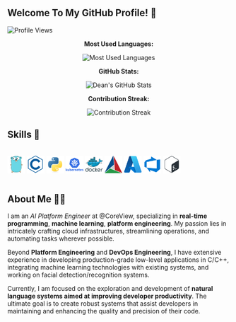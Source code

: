 ## Welcome To My GitHub Profile! 👋 
![Profile Views](https://komarev.com/ghpvc/?username=DeanHnter)

<div align="center">

<p><b>Most Used Languages:</b></p>
<img src="https://github-readme-stats.vercel.app/api/top-langs?username=deanhnter&show_icons=true&locale=en&layout=compact&theme=tokyonight" alt="Most Used Languages" />

<p><b>GitHub Stats:</b></p>
<img src="https://github-readme-stats-sigma-five.vercel.app/api?username=DeanHnter&show_icons=true&theme=tokyonight&include_all_commits=true&count_private=true&hide=issues" alt="Dean's GitHub Stats"/>


<p><b>Contribution Streak:</b></p>
<img src="https://github-readme-streak-stats.herokuapp.com/?user=deanhnter&theme=tokyonight" alt="Contribution Streak"/>

</div>


## Skills 🚀

<div style="display: inline_block"><br>
  <img align="center" alt="GoLang" src="https://raw.githubusercontent.com/devicons/devicon/master/icons/go/go-original.svg" height="40" width="40">
  <img align="center" alt="C" src="https://raw.githubusercontent.com/devicons/devicon/master/icons/c/c-line.svg" height="40" width="40">
  <img align="center" alt="Python" src="https://raw.githubusercontent.com/devicons/devicon/master/icons/python/python-original.svg" height="40" width="40">
  <img align="center" alt="Kubernetes" src="https://raw.githubusercontent.com/devicons/devicon/master/icons/kubernetes/kubernetes-plain-wordmark.svg" height="40" width="40">
  <img align="center" alt="Docker" src="https://raw.githubusercontent.com/devicons/devicon/master/icons/docker/docker-original-wordmark.svg" height="40" width="40">
  <img align="center" alt="CMake" src="https://raw.githubusercontent.com/devicons/devicon/6910f0503efdd315c8f9b858234310c06e04d9c0/icons/cmake/cmake-original.svg" height="40" width="40">
  <img align="center" alt="Azure" src="https://raw.githubusercontent.com/devicons/devicon/6910f0503efdd315c8f9b858234310c06e04d9c0/icons/azure/azure-original.svg" height="40" width="40">
  <img align="center" alt="AZ Devops" src="https://raw.githubusercontent.com/devicons/devicon/6910f0503efdd315c8f9b858234310c06e04d9c0/icons/azuredevops/azuredevops-plain.svg" height="40" width="40">
  <img align="center" alt="Bash" src="https://raw.githubusercontent.com/devicons/devicon/6910f0503efdd315c8f9b858234310c06e04d9c0/icons/bash/bash-plain.svg" height="40" width="40">
</div>

<br>

## About Me 🕴🏻

I am an *AI Platform Engineer* at @CoreView, specializing in **real-time programming**, **machine learning**, **platform engineering**. My passion lies in intricately crafting cloud infrastructures, streamlining operations, and automating tasks wherever possible.

Beyond **Platform Engineering** and **DevOps Engineering**, I have extensive experience in developing production-grade low-level applications in C/C++, integrating machine learning technologies with existing systems, and working on facial detection/recognition systems.

Currently, I am focused on the exploration and development of **natural language systems aimed at improving developer productivity**. The ultimate goal is to create robust systems that assist developers in maintaining and enhancing the quality and precision of their code.

